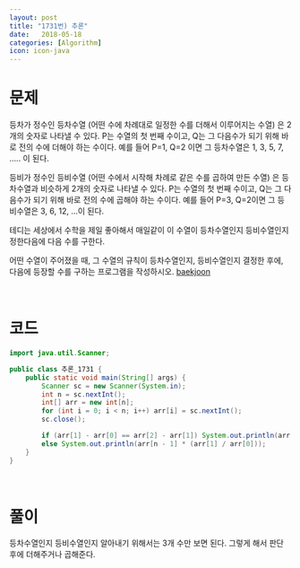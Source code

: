 ```yaml
---
layout: post
title: "1731번) 추론"
date:   2018-05-18
categories: [Algorithm]
icon: icon-java
---
```


# 문제
등차가 정수인 등차수열 (어떤 수에 차례대로 일정한 수를 더해서 이루어지는 수열) 은 2개의 숫자로 나타낼 수 있다. P는 수열의 첫 번째 수이고, Q는 그 다음수가 되기 위해 바로 전의 수에 더해야 하는 수이다. 예를 들어 P=1, Q=2 이면 그 등차수열은 1, 3, 5, 7, ..... 이 된다.

등비가 정수인 등비수열 (어떤 수에서 시작해 차례로 같은 수를 곱하여 만든 수열) 은 등차수열과 비슷하게 2개의 숫자로 나타낼 수 있다. P는 수열의 첫 번째 수이고, Q는 그 다음수가 되기 위해 바로 전의 수에 곱해야 하는 수이다. 예를 들어 P=3, Q=2이면 그 등비수열은 3, 6, 12, ...이 된다.

테디는 세상에서 수학을 제일 좋아해서 매일같이 이 수열이 등차수열인지 등비수열인지 정한다음에 다음 수를 구한다.

어떤 수열이 주어졌을 때, 그 수열의 규칙이 등차수열인지, 등비수열인지 결정한 후에, 다음에 등장할 수를 구하는 프로그램을 작성하시오. [baekjoon](https://www.acmicpc.net/problem/1731)

<br>

# 코드
```java
import java.util.Scanner;

public class 추론_1731 {
    public static void main(String[] args) {
        Scanner sc = new Scanner(System.in);
        int n = sc.nextInt();
        int[] arr = new int[n];
        for (int i = 0; i < n; i++) arr[i] = sc.nextInt();
        sc.close();

        if (arr[1] - arr[0] == arr[2] - arr[1]) System.out.println(arr[n - 1] + arr[1] - arr[0]);
        else System.out.println(arr[n - 1] * (arr[1] / arr[0]));
    }
}
```

<br>

# 풀이
등차수열인지 등비수열인지 알아내기 위해서는 3개 수만 보면 된다. 그렇게 해서 판단 후에 더해주거나 곱해준다.